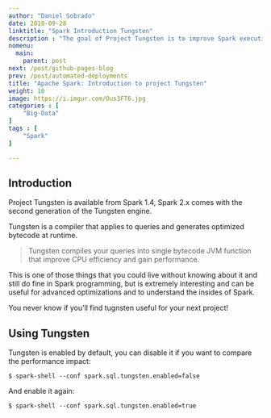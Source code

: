 ```yaml
---
author: "Daniel Sobrado"
date: 2018-09-28
linktitle: "Spark Introduction Tungsten"
description : "The goal of Project Tungsten is to improve Spark execution by optimizing Spark jobs for CPU and memory efficiency, as opposed to network and disk I/O which are considered fast enough, it's a Spark SQL component that provides more efficient Spark operations by working directly at the byte level."
nomenu:
  main:
    parent: post
next: /post/github-pages-blog
prev: /post/automated-deployments
title: "Apache Spark: Introduction to project Tungsten"
weight: 10
image: https://i.imgur.com/Ous3FT6.jpg
categories : [
    "Big-Data"
]
tags : [
    "Spark"
]

---
```



## Introduction

Project Tungsten is available from Spark 1.4, Spark 2.x comes with the second generation of the Tungsten engine.

Tungsten is a compiler that applies to queries and generates optimized bytecode at runtime.

> Tungsten compiles your queries into single bytecode JVM function that improve CPU efficiency and gain performance.

This is one of those things that you could live without knowing about it and still do fine in Spark programming, but is extremely interesting and can be useful for advanced optimizations and to understand the insides of Spark.

You never know if you'll find tugnsten useful for your next project!

## Using Tungsten

Tungsten is enabled by default, you can disable it if you want to compare the performance impact:
```
$ spark-shell --conf spark.sql.tungsten.enabled=false
```

And enable it again:
```
$ spark-shell --conf spark.sql.tungsten.enabled=true
```

## 